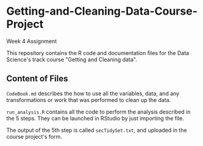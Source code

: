 # Getting-and-Cleaning-Data-Course-Project
Week 4 Assignment

This repository contains the R code and documentation files for the Data Science's track course "Getting and Cleaning data".

## Content of Files 

`CodeBook.md` describes the how to use all the variables, data, and any transformations or work that was performed to clean up the data.

`run_analysis.R` contains all the code to perform the analysis described in the 5 steps. They can be launched in RStudio by just importing the file.

The output of the 5th step is called `secTidySet.txt`, and uploaded in the course project's form.
